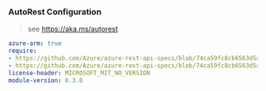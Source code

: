 ### AutoRest Configuration

> see https://aka.ms/autorest

``` yaml
azure-arm: true
require:
- https://github.com/Azure/azure-rest-api-specs/blob/74ca59fc8cb6563d5a9d66fb533b8622522143eb/specification/advisor/resource-manager/readme.md
- https://github.com/Azure/azure-rest-api-specs/blob/74ca59fc8cb6563d5a9d66fb533b8622522143eb/specification/advisor/resource-manager/readme.go.md
license-header: MICROSOFT_MIT_NO_VERSION
module-version: 0.3.0
```